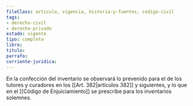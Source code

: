 ```yaml
---
fileClass: articulo, vigencia, historia-y-fuentes, codigo-civil
tags:
- derecho-civil
- derecho-privado
estado: vigente
tipo: completo
libro:
titulo:
parrafo:
corriente-juridica:
---
```

En la confección del inventario se observará lo prevenido para el de los tutores y curadores en los [[Art. 382|artículos 382]] y siguientes, y lo que en el [[Código de Enjuiciamiento]] se prescribe para los inventarios solemnes.